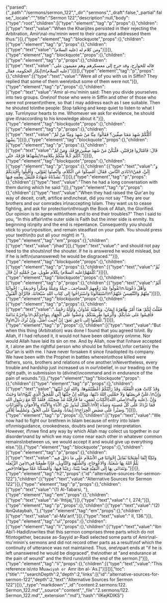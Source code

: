 {"parsed":{"_path":"/sermons/sermon_122","_dir":"sermons","_draft":false,"_partial":false,"_locale":"","title":"Sermon 122","description":null,"body":{"type":"root","children":[{"type":"element","tag":"p","props":{},"children":[{"type":"text","value":"When the Kharijites persisted in their rejecting the Arbitration, Amir\nal-mu'minin went to their camp and addressed them thus:"}]},{"type":"element","tag":"blockquote","props":{},"children":[{"type":"element","tag":"p","props":{},"children":[{"type":"text","value":"ومن كلام له (عليه السلام)"}]}]},{"type":"element","tag":"blockquote","props":{},"children":[{"type":"element","tag":"p","props":{},"children":[{"type":"text","value":"قاله للخوارج، وقد خرج إلى معسكرهم وهم مقيمون على إنكار الحكومة، فقال\n(عليه السلام)"}]}]},{"type":"element","tag":"p","props":{},"children":[{"type":"text","value":"Were all of you  with us in Siffin? They replied that some of them were\nbut some of them were not."}]},{"type":"element","tag":"p","props":{},"children":[{"type":"text","value":"Amir al-mu'minin said: Then you divide yourselves into two groups. One\nof those who were in Siffin and other of those who were not present\nthere, so that I may address each as I see suitable. Then he shouted to\nthe people: Stop talking and keep quiet to listen to what I say. Turn\nyour hearts to me. Whomever we ask for evidence, he should give it\naccording to his knowledge about it."}]},{"type":"element","tag":"blockquote","props":{},"children":[{"type":"element","tag":"p","props":{},"children":[{"type":"text","value":"أَكُلُّكُمْ شَهِدَ مَعَنَا صِفِّينَ؟ فَقَالُوا: مِنَّا مَنْ شَهِدَ وَمِنَّا مَنْ لَمْ يَشْهَدْ."}]}]},{"type":"element","tag":"blockquote","props":{},"children":[{"type":"element","tag":"p","props":{},"children":[{"type":"text","value":"قَالَ: فَامْتَازُوا فِرْقَتَيْنِ، فَلْيَكُنْ مَنْ شَهِدَ صِفِّينَ فِرْقَةً، وَمَنْ لَمْ يَشْهَدْهَا فَرْقَةً، حَتَّى\nأُكَلِّمَ كُـلاًّ مِنْكُمْ بِكَلاَمِهِ."}]}]},{"type":"element","tag":"blockquote","props":{},"children":[{"type":"element","tag":"p","props":{},"children":[{"type":"text","value":"وَ نَادَى النَّاسَ، فَقَالَ: أَمْسِكُوا عَنِ الْكَلاَمِ، وَأَنْصِتُوا لِقَوْلِي، وَأَقْبِلُوا بِأَفْئِدَتِكُمْ\nإِلَيَّ، فَمَنْ نَشَدْنَاهُ شَهَادَةً فَلْيَقُلْ بِعِلْمِهِ فِيهَا."}]}]},{"type":"element","tag":"p","props":{},"children":[{"type":"text","value":"Then he had a long conversation with them during which he said:"}]},{"type":"element","tag":"p","props":{},"children":[{"type":"text","value":"When they had raised the Qur'an by way of deceit, craft, artifice and\ncheat, did you not say \"They are our brothers and our comrades in\naccepting Islam. They want us to cease fighting, and ask for protection\nthrough the Book of Allah, the Glorified. Our opinion is to agree with\nthem and to end their troubles?\" Then I said to you, \"In this affair\nthe outer side is Faith but the inner side is enmity. Its beginning is\npity and the end is repentance. Consequently you should stick to your\nposition, and remain steadfast on your path. You should press your teeth\n(to put all your might) in "},{"type":"element","tag":"em","props":{},"children":[{"type":"text","value":"jihad"}]},{"type":"text","value":" and should not pay heed to the shouts\nof the shouter. If he is answered he would mislead, but if he is left\n(unanswered) he would be disgraced.\""}]},{"type":"element","tag":"blockquote","props":{},"children":[{"type":"element","tag":"p","props":{},"children":[{"type":"text","value":"ثُمَّ كَلَّمَهُمْ(عليه السلام) بِكَلاَم طَوِيل، مِنْ جُمْلَتِهِ أَنْ قَالَ:"}]}]},{"type":"element","tag":"blockquote","props":{},"children":[{"type":"element","tag":"p","props":{},"children":[{"type":"text","value":"أَلَمْ تَقُولُوا عِنْدَ رَفْعِهِمُ الْمَصَاحِفَ ـ حِيلَةً وَغِيلَةً وَمَكْراً وَخَدِيعَةً ـ : إِخْوانُنَا\nوَأَهْلُ دَعْوَتِنَا، اسْتَقَالُونَا وَاسْتَرَاحُوا إِلى كِتَابِ اللهِ سُبْحَانَهُ، فَالرَّأْيُ الْقَبُولُ\nمِنْهُمْ وَالتَّنْفِيسُ عَنْهُمْ؟"}]}]},{"type":"element","tag":"blockquote","props":{},"children":[{"type":"element","tag":"p","props":{},"children":[{"type":"text","value":"فَقُلْتُ لَكُمْ: هذَا أَمْرٌ ظَاهِرُهُ إِيمَانٌ، وَبَاطِنُهُ عُدْوَانٌ، وَأَوَّلُهُ رَحْمَةٌ، وَآخِرُهُ نَدَامَةٌ،\nفَأَقِيمُوا عَلى شَأْنِكُمْ، وَالْزمُوا طَرِيقَتَكُمْ، وَعَضُّوا عَلَى الْجِهَادِ بِنَوَاجِذِكُمْ، وَلاَ\nتَلْتَفِتُوا إِلى نَاعِق نَعَقَ: إِنْ أُجِيبَ أَضَلَّ، وَإِنْ تُرِكَ ذَلَّ."}]}]},{"type":"element","tag":"p","props":{},"children":[{"type":"text","value":"But when this thing (Arbitration) was done I found that you agreed to\nit. By Allah, if I had refused it, it would not have been obligatory on\nme. Nor would Allah have laid its sin on me. And by Allah, now that I\nhave accepted it, I alone am the rightful person who should be followed,\nfor certainly the Qur'an is with me. I have never forsaken it since I\nadopted its company. We have been with the Prophet in battles wherein\nthose killed were fathers, sons, brothers and relations of one another.\nNevertheless, every trouble and hardship just increased us in our\nbelief, in our treading on the right path, in submission to (divine)\ncommand and in endurance of the pain of wounds."}]},{"type":"element","tag":"blockquote","props":{},"children":[{"type":"element","tag":"p","props":{},"children":[{"type":"text","value":"وَقَدْ كَانَتْ هذِهِ الْفَعْلَةُ، وَقَدْ رَأَيْتُكُمْ أَعْطَيْتُمُوهَا، وَاللهِ لَئِنْ أَبَيْتُهَا مَا وَجَبَتْ\nعَلَيَّ فَرِيضَتُهَا وَلاَ حَمَّلَنِي اللهُ ذَنْبَهَا، وَوَاللهِ إِنْ جِئْتُهَا إِنِّي لَلْمُحِقُّ الَّذِي يُتَّبَعُ،\nوَإِنَّ الْكِتَابَ لَمَعِي، مَا فَارَقْتُهُ مُذْ صَحِبْتُهُ. فَلَقَدْ كُنَّا مَعَ رَسُولِ اللهِ(صلى الله\nعليه وآله)، وَإِنَّ الْقَتْلَ لَيَدُورُ بَيْنَ الاْباءِ وَالاْبْنَاءِ وِالاْخوَانِ وَالْقَرَابَاتِ،\nفَمَا نَزْدَادُ عَلَى كُلِّ مُصِيبَة وَشِدَّة إِلاَّ إِيمَاناً، وَمُضِيّاً عَلَى الْحَقِّ، وَتَسْلِيماً لِلاْمْرِ،\nوَصَبْراً عَلَى مَضَضِ الْجِرَاحِ."}]}]},{"type":"element","tag":"p","props":{},"children":[{"type":"text","value":"We now had to fight our brethren in Islam because of entry into Islam of\nmisguidance, crookedness, doubts and (wrong) interpretation. However, if\nwe find any way by which Allah may collect us together in our disorder\nand by which we may come near each other in whatever common remains\nbetween us, we would accept it and would give up everything else."}]},{"type":"element","tag":"blockquote","props":{},"children":[{"type":"element","tag":"p","props":{},"children":[{"type":"text","value":"وَلكِنَّا إِنَّمَا أَصْبَحْنَا نُقَاتِلُ إِخْوَانَنَا فِي الاْسْلاَمِ عَلَى مَا دَخَلَ فِيهِ مِنَ الزَّيْغِلَة\nيَلُمُّ اللهُ بِهَا شَعَثَنَا، وَالاعْوِجَاجِ، وَالشُّبْهَةِ وَالتَّأْوِيلِ، فَإِذَا طَمِعْنَا فِي خَص\nوَنَتَدَانَى بِهَا إِلَى الْبَقِيَّةِ فِيَما بَيْنَنَا، رَغِبْنَا فِيهَا، وَأَمْسَكْنَا عَمَّا سِوَاهَا."}]}]},{"type":"element","tag":"h2","props":{"id":"alternative-sources-for-sermon-122"},"children":[{"type":"text","value":"Alternative Sources for Sermon 122"}]},{"type":"element","tag":"p","props":{},"children":[{"type":"text","value":"(1) Al-Tabarsi, "},{"type":"element","tag":"em","props":{},"children":[{"type":"text","value":"al-'Ihtijaj,"}]},{"type":"text","value":" I, 274;"}]},{"type":"element","tag":"p","props":{},"children":[{"type":"text","value":"(2) IbnQutaybah, "},{"type":"element","tag":"em","props":{},"children":[{"type":"text","value":"al-Ma'arif,"}]},{"type":"text","value":" II, 136."}]},{"type":"element","tag":"ul","props":{},"children":[{"type":"element","tag":"li","props":{},"children":[{"type":"text","value":"Ibn Abi'l-Hadid\nwrites that this sermon comprises three parts which do not fit\ntogether, because as-Sayyid ar-Radi selected some parts of Amir\nal-mu'minin's sermons and did not record other parts as a result\nof which the continuity of utterance was not maintained. Thus, one\npart ends at \"if he is left unanswered he would be disgraced\", the\nother at \"and endurance at the pain of wound\" and the third runs\ntill the end of the sermon.]"}]},{"type":"element","tag":"li","props":{},"children":[{"type":"text","value":"This reference is\nto Mu`awiyah or `Amr ibn al-`As.]"}]}]}],"toc":{"title":"","searchDepth":2,"depth":2,"links":[{"id":"alternative-sources-for-sermon-122","depth":2,"text":"Alternative Sources for Sermon 122"}]}},"_type":"markdown","_id":"content:2.sermons:122. Sermon_122.md","_source":"content","_file":"2.sermons/122. Sermon_122.md","_extension":"md"},"hash":"IIKejKDIKS"}
